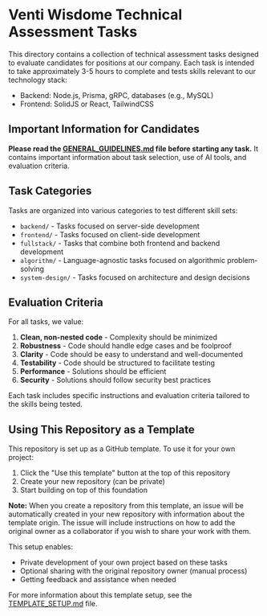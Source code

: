 # Venti Wisdome Technical Assessment Tasks

This directory contains a collection of technical assessment tasks designed to evaluate candidates for positions at our company. Each task is intended to take approximately 3-5 hours to complete and tests skills relevant to our technology stack:

- Backend: Node.js, Prisma, gRPC, databases (e.g., MySQL)
- Frontend: SolidJS or React, TailwindCSS

## Important Information for Candidates

**Please read the [GENERAL_GUIDELINES.md](./GENERAL_GUIDELINES.md) file before starting any task.** It contains important information about task selection, use of AI tools, and evaluation criteria.

## Task Categories

Tasks are organized into various categories to test different skill sets:

- `backend/` - Tasks focused on server-side development
- `frontend/` - Tasks focused on client-side development
- `fullstack/` - Tasks that combine both frontend and backend development
- `algorithm/` - Language-agnostic tasks focused on algorithmic problem-solving
- `system-design/` - Tasks focused on architecture and design decisions

## Evaluation Criteria

For all tasks, we value:

1. **Clean, non-nested code** - Complexity should be minimized
2. **Robustness** - Code should handle edge cases and be foolproof
3. **Clarity** - Code should be easy to understand and well-documented
4. **Testability** - Code should be structured to facilitate testing
5. **Performance** - Solutions should be efficient
6. **Security** - Solutions should follow security best practices

Each task includes specific instructions and evaluation criteria tailored to the skills being tested. 

## Using This Repository as a Template

This repository is set up as a GitHub template. To use it for your own project:

1. Click the "Use this template" button at the top of this repository
2. Create your new repository (can be private)
3. Start building on top of this foundation

**Note:** When you create a repository from this template, an issue will be automatically created in your new repository with information about the template origin. The issue will include instructions on how to add the original owner as a collaborator if you wish to share your work with them.

This setup enables:
- Private development of your own project based on these tasks
- Optional sharing with the original repository owner (manual process)
- Getting feedback and assistance when needed

For more information about this template setup, see the [TEMPLATE_SETUP.md](./TEMPLATE_SETUP.md) file. 